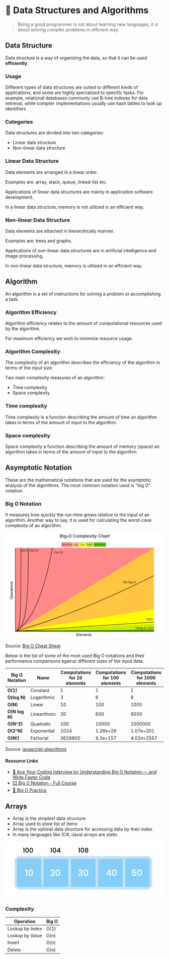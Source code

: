 # 🧮 Data Structures and Algorithms

> Being a good programmer is not about learning new languages, it is about solving complex problems in efficient way.

## Data Structure

Data structure is a way of organizing the data, so that it can be used **efficiently**.

### Usage

Different types of data structures are suited to different kinds of applications, and some are highly specialized to specific tasks. For example, relational databases commonly use B-tree indexes for data retrieval, while compiler implementations usually use hash tables to look up identifiers

### Categories

Data structures are divided into two categories:

- Linear data structure
- Non-linear data structure

### Linear Data Structure

Data elements are arranged in a linear order.

Examples are: array, stack, queue, linked-list etc.

Applications of linear data structures are mainly in application software development.

In a linear data structure, memory is not utilized in an efficient way.

### Non-linear Data Structure

Data elements are attached in hierarchically manner.

Examples are: trees and graphs.

Applications of non-linear data structures are in artificial intelligence and image processing.

In non-linear data structure, memory is utilized in an efficient way.

## Algorithm

An algorithm is a set of instructions for solving a problem or accomplishing a task.

### Algorithm Efficiency

Algorithm efficiency relates to the amount of computational resources used by the algorithm.

For maximum efficiency we wish to minimize resource usage.

### Algorithm Complexity

The complexity of an algorithm describes the efficiency of the algorithm in terms of the input size.

Two main complexity measures of an algorithm:

- Time complexity
- Space complexity

### Time complexity

Time complexity is a function describing the amount of time an algorithm takes in terms of the amount of input to the algorithm.

### Space complexity

Space complexity a function describing the amount of memory (space) an algorithm takes in terms of the amount of input to the algorithm.

## Asymptotic Notation

These are the mathematical notations that are used for the asymptotic analysis of the algorithms. The most common notation used is "big O" notation.

### Big O Notation

It measures how quickly the run-time grows relative to the input of an algorithm. Another way to say, it is used for calculating the worst-case complexity of an algorithm.

![Big O Complexity Chart](./assets/big-o-chart.png)

Source: [Big O Cheat Sheet](http://bigocheatsheet.com/)

Below is the list of some of the most used Big O notations and their performance comparisons against different sizes of the input data.

| Big O Notation | Name         | Computations for 10 elements | Computations for 100 elements | Computations for 1000 elements |
| -------------- | ------------ | ---------------------------- | ----------------------------- | ------------------------------ |
| **O(1)**       | Constant     | 1                            | 1                             | 1                              |
| **O(log N)**   | Logarithmic  | 3                            | 6                             | 9                              |
| **O(N)**       | Linear       | 10                           | 100                           | 1000                           |
| **O(N log N)** | Linearithmic | 30                           | 600                           | 9000                           |
| **O(N^2)**     | Quadratic    | 100                          | 10000                         | 1000000                        |
| **O(2^N)**     | Exponential  | 1024                         | 1.26e+29                      | 1.07e+301                      |
| **O(N!)**      | Factorial    | 3628800                      | 9.3e+157                      | 4.02e+2567                     |

Source: [javascript-algorithms](https://github.com/trekhleb/javascript-algorithms#big-o-notation)

#### Resource Links

- [📃 Ace Your Coding Interview by Understanding Big O Notation — and Write Faster Code](https://medium.com/@bretcameron/ace-your-coding-interview-by-understanding-big-o-notation-and-write-faster-code-6b60bd498040)
- [🎞️ Big O Notation - Full Course](https://www.youtube.com/watch?v=Mo4vesaut8g)
- [📃 Big O Practice](https://www.learnhowtoprogram.com/computer-science/big-o-notation-and-binary-trees/big-o-practice)

## Arrays

- Array is the simplest data structure
- Array used to store list of items
- Array is the optimal data structure for accessing data by their index
- In many languages like (C#, Java) arrays are static

![Array](./assets/array.png)

### Complexity

| Operation       | Big O |
| --------------- | ----- |
| Lookup by Index | O(1)  |
| Lookup by Value | O(n)  |
| Insert          | O(n)  |
| Delete          | O(n)  |
